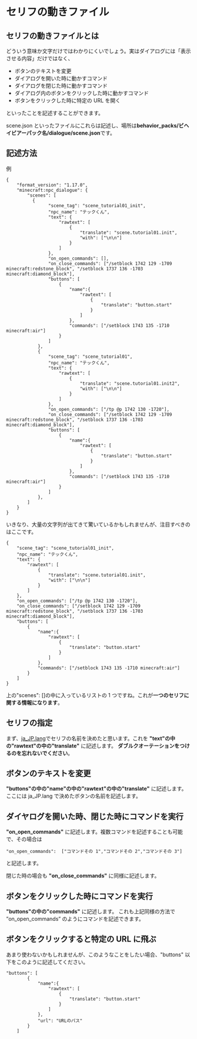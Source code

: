 # セリフの動きファイル

## セリフの動きファイルとは

どういう意味か文字だけではわかりにくいでしょう。実はダイアログには「表示させる内容」だけではなく、

- ボタンのテキストを変更
- ダイアログを開いた時に動かすコマンド
- ダイアログを閉じた時に動かすコマンド
- ダイアログ内のボタンをクリックした時に動かすコマンド
- ボタンをクリックした時に特定の URL を開く

といったことを記述することができます。

scene.json といったファイルにこれらは記述し、場所は**behavior_packs/ビヘイビアーパック名/dialogue/scene.json**です。

## 記述方法

例

```
{
    "format_version": "1.17.0",
    "minecraft:npc_dialogue": {
        "scenes": [
          {
                "scene_tag": "scene_tutorial01_init",
                "npc_name": "テックくん",
                "text": {
                    "rawtext": [
                        {
                            "translate": "scene.tutorial01.init",
                            "with": ["\n\n"]
                        }
                    ]
                },
                "on_open_commands": [],
                "on_close_commands": ["/setblock 1742 129 -1709 minecraft:redstone_block", "/setblock 1737 136 -1703 minecraft:diamond_block"],
                "buttons": [
                    {
                        "name":{
                            "rawtext": [
                                {
                                    "translate": "button.start"
                                }
                            ]
                        },
                        "commands": ["/setblock 1743 135 -1710 minecraft:air"]
                    }
                ]
            },
            {
                "scene_tag": "scene_tutorial01",
                "npc_name": "テックくん",
                "text": {
                    "rawtext": [
                        {
                            "translate": "scene.tutorial01.init2",
                            "with": ["\n\n"]
                        }
                    ]
                },
                "on_open_commands": ["/tp @p 1742 130 -1720"],
                "on_close_commands": ["/setblock 1742 129 -1709 minecraft:redstone_block", "/setblock 1737 136 -1703 minecraft:diamond_block"],
                "buttons": [
                    {
                        "name":{
                            "rawtext": [
                                {
                                    "translate": "button.start"
                                }
                            ]
                        },
                        "commands": ["/setblock 1743 135 -1710 minecraft:air"]
                    }
                ]
            },
        ]
    }
}
```

いきなり、大量の文字列が出てきて驚いているかもしれませんが、注目すべきのはここです。

```
{
    "scene_tag": "scene_tutorial01_init",
    "npc_name": "テックくん",
    "text": {
        "rawtext": [
            {
                "translate": "scene.tutorial01.init",
                "with": ["\n\n"]
            }
        ]
    },
    "on_open_commands": ["/tp @p 1742 130 -1720"],
    "on_close_commands": ["/setblock 1742 129 -1709 minecraft:redstone_block", "/setblock 1737 136 -1703 minecraft:diamond_block"],
    "buttons": [
        {
            "name":{
                "rawtext": [
                    {
                        "translate": "button.start"
                    }
                ]
            },
            "commands": ["/setblock 1743 135 -1710 minecraft:air"]
        }
    ]
}
```

上の"scenes": []の中に入っているリストの 1 つですね。これが**一つのセリフに関する情報になります**。

## セリフの指定

まず、[ja_JP.lang](/file/jajp)でセリフの名前を決めたと思います。これを **"text"の中の"rawtext"の中の"translate"** に記述します。
**ダブルクオーテーションをつけるのを忘れないでください**。

## ボタンのテキストを変更

**"buttons"の中の"name"の中の"rawtext"の中の"translate"** に記述します。
ここには ja_JP.lang で決めたボタンの名前を記述します。

## ダイヤログを開いた時、閉じた時にコマンドを実行

**"on_open_commands"** に記述します。複数コマンドを記述することも可能で、その場合は

```
"on_open_commands":  ["コマンドその 1","コマンドその 2","コマンドその 3"]
```

と記述します。

閉じた時の場合も **"on_close_commands"** に同様に記述します。

## ボタンをクリックした時にコマンドを実行

**"buttons"の中の"commands"** に記述します。
これも上記同様の方法で ”on_open_commands” のようにコマンドを記述できます。

## ボタンをクリックすると特定の URL に飛ぶ

あまり使わないかもしれませんが、このようなことをしたい場合、"buttons" 以下をこのように記述してください。

```
"buttons": [
        {
            "name":{
                "rawtext": [
                    {
                        "translate": "button.start"
                    }
                ]
            },
            "url": "URLのパス"
        }
    ]
```
